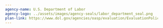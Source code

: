 ```yaml
---
agency-name: U.S. Department of Labor
agency-logo: ../assets/images/agency-seals/labor_department_seal.png
plan-link: https://www.dol.gov/agencies/oasp/evaluation/EvaluationPolicy
---
```







